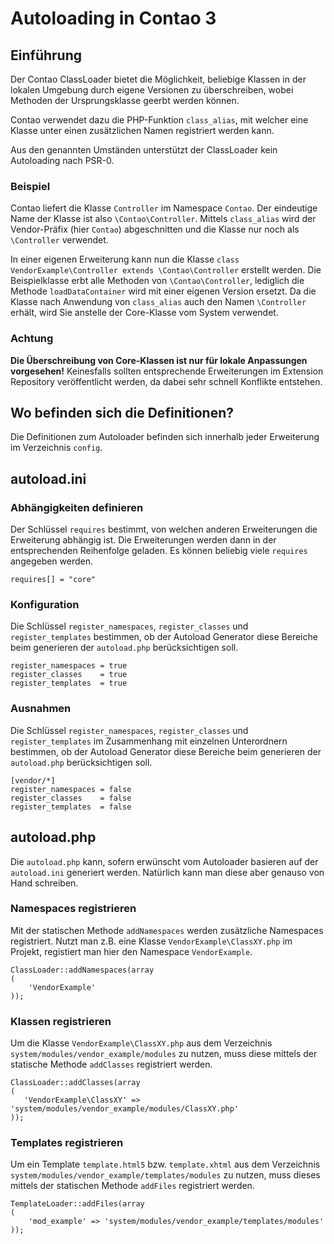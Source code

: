 # Autoloading in Contao 3

## Einführung

Der Contao ClassLoader bietet die Möglichkeit, beliebige Klassen in der
lokalen Umgebung durch eigene Versionen zu überschreiben, wobei Methoden
der Ursprungsklasse geerbt werden können.

Contao verwendet dazu die PHP-Funktion `class_alias`, mit welcher
eine Klasse unter einen zusätzlichen Namen registriert werden kann.

Aus den genannten Umständen unterstützt der ClassLoader kein Autoloading
nach PSR-0.

### Beispiel

Contao liefert die Klasse `Controller` im Namespace `Contao`.
Der eindeutige Name der Klasse ist also `\Contao\Controller`. Mittels
`class_alias` wird der Vendor-Präfix (hier `Contao`) abgeschnitten und die
Klasse nur noch als `\Controller` verwendet.

In einer eigenen Erweiterung kann nun die Klasse
`class VendorExample\Controller extends \Contao\Controller` erstellt werden.
Die Beispielklasse erbt alle Methoden von `\Contao\Controller`, lediglich
die Methode `loadDataContainer` wird mit einer eigenen Version ersetzt.
Da die Klasse nach Anwendung von `class_alias` auch den Namen `\Controller`
erhält, wird Sie anstelle der Core-Klasse vom System verwendet.

### Achtung

**Die Überschreibung von Core-Klassen ist nur für lokale Anpassungen
vorgesehen!** Keinesfalls sollten entsprechende Erweiterungen im Extension
Repository veröffentlicht werden, da dabei sehr schnell Konflikte entstehen.


## Wo befinden sich die Definitionen?

Die Definitionen zum Autoloader befinden sich innerhalb jeder Erweiterung
im Verzeichnis `config`.


## autoload.ini

### Abhängigkeiten definieren

Der Schlüssel `requires` bestimmt, von welchen anderen Erweiterungen
die Erweiterung abhängig ist. Die Erweiterungen werden dann in der
entsprechenden Reihenfolge geladen. Es können beliebig viele 
`requires` angegeben werden.
 
``` {.ini}
requires[] = "core"
```

### Konfiguration

Die Schlüssel `register_namespaces`, `register_classes` und 
`register_templates` bestimmen, ob der Autoload Generator diese Bereiche
beim generieren der `autoload.php` berücksichtigen soll.

``` {.ini}
register_namespaces = true
register_classes    = true
register_templates  = true
```

### Ausnahmen

Die Schlüssel `register_namespaces`, `register_classes` und 
`register_templates` im Zusammenhang mit einzelnen Unterordnern
bestimmen, ob der Autoload Generator diese Bereiche
beim generieren der `autoload.php` berücksichtigen soll.

``` {.ini}
[vendor/*]
register_namespaces = false
register_classes    = false
register_templates  = false
```


## autoload.php

Die `autoload.php` kann, sofern erwünscht vom Autoloader basieren
auf der `autoload.ini` generiert werden. Natürlich kann man diese
aber genauso von Hand schreiben.

### Namespaces registrieren

Mit der statischen Methode `addNamespaces` werden zusätzliche Namespaces
registriert. Nutzt man z.B. eine Klasse `VendorExample\ClassXY.php`
im Projekt, registiert man hier den Namespace `VendorExample`.

``` {.php}
ClassLoader::addNamespaces(array
(
    'VendorExample'
));
```

### Klassen registrieren

Um die Klasse `VendorExample\ClassXY.php` aus dem Verzeichnis
`system/modules/vendor_example/modules` zu nutzen, muss diese mittels
der statische Methode `addClasses` registriert werden.

``` {.php}
ClassLoader::addClasses(array
(
   'VendorExample\ClassXY' => 'system/modules/vendor_example/modules/ClassXY.php' 
));
```

### Templates registrieren

Um ein Template `template.html5` bzw. `template.xhtml` aus dem Verzeichnis
`system/modules/vendor_example/templates/modules` zu nutzen, muss dieses
mittels der statischen Methode `addFiles` registriert werden.

``` {.php}
TemplateLoader::addFiles(array
(
    'mod_example' => 'system/modules/vendor_example/templates/modules'
));
```
